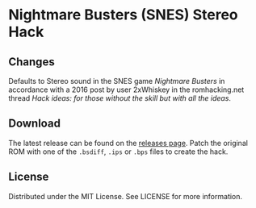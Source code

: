 # Nightmare Busters (SNES) Stereo Hack

## Changes
Defaults to Stereo sound
in the SNES game
*Nightmare Busters*
in accordance with a 2016 post by user 2xWhiskey
in the romhacking.net thread
*Hack ideas: for those without the skill but with all the ideas*.

## Download
The latest release can be found on the
[releases page](https://github.com/lightbulb-sun/nightmarebusters-stereo/releases).
Patch the original ROM with one of the `.bsdiff`, `.ips` or `.bps` files
to create the hack.

## License
Distributed under the MIT License. See LICENSE for more information.
